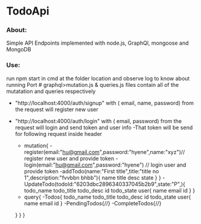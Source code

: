<h1>TodoApi</h1>
<h3>About: </h3>
Simple API Endpoints implemented with node.js, GraphQl, mongoose and MongoDB
<h3> Use: </h3>
run npm start in cmd at the folder location and observe log to know about running Port
# graphql>mutation.js & queries.js files contain all of the mutatation and queries respectively

- "http://localhost:4000/auth/signup" with ( email, name, password) from the request will register new user
- "http://localhost:4000/auth/login" with ( email, password) from the request will login and send token and user info
-That token will be send for following request inside header

    - mutation{
        -register(email:"hu@gmail.com",password:"hyene",name:"xyz")// register new user and provide token
        -login(email:"hu@gmail.com",password:"hyene") // login user and provide token
        -addTodo(name:"First title",title:"title no 1",description:"fvvbbn bhbb"){ 
          name
          title
          desc
          state
          }
        } 
        -UpdateTodo(todoId:"6203dbc2896340337045b2b9",state:"P",){
          todo_name
          todo_title
          todo_desc
          id
          todo_state
          user{
              name
              email
              id
          }
        }
    - query{
        -Todos{
          todo_name
          todo_title
          todo_desc
          id
          todo_state
          user{
              name
              email
              id
          }
        -PendingTodos{//}
        -CompleteTodos{//}
        
        
    }
}
    }

